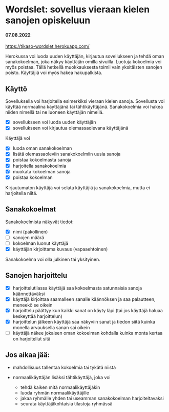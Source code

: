 # Wordslet: sovellus vieraan kielen sanojen opiskeluun

#### 07.08.2022

https://tikaso-wordslet.herokuapp.com/

Herokussa voi luoda uuden käyttäjän, kirjautua sovellukseen ja tehdä oman sanakokoelman, joka näkyy käyttäjän omilla sivuilla. Luotuja kokoelmia voi myös poistaa. Tällä hetkellä muokkauksesta toimii vain yksitäisten sanojen poisto. Käyttäjiä voi myös hakea hakupalkista.

## Käyttö
Sovelluksella voi harjoitella esimerkiksi vieraan kielen sanoja. Sovellusta voi käyttää normaalina käyttäjänä tai tähtikäyttäjänä. Sanakokoelmia voi hakea niiden nimellä tai ne luoneen käyttäjän nimellä.

- [x] sovellukseen voi luoda uuden käyttäjän
- [x] sovellukseen voi kirjautua olemassaolevana käyttäjänä

Käyttäjä voi
- [x] luoda oman sanakokoelman
- [x] lisätä olemassaoleviin sanakokoelmiin uusia sanoja
- [x] poistaa kokoelmasta sanoja
- [x] harjoitella sanakokoelmia
- [x] muokata kokoelman sanoja
- [x] poistaa kokoelman

Kirjautumaton käyttäjä voi selata käyttäjiä ja sanakokoelmia, mutta ei harjoitella niitä.

## Sanakokoelmat
Sanakokoelmista näkyvät tiedot:
- [x] nimi (pakollinen)
- [ ] sanojen määrä
- [ ] kokoelman luonut käyttäjä
- [x] käyttäjän kirjoittama kuvaus (vapaaehtoinen)

Sanakokoelma voi olla julkinen tai yksityinen.

## Sanojen harjoittelu
- [x] harjoittelutilassa käyttäjä saa kokoelmasta satunnaisia sanoja käännettäväksi
- [x] käyttäjä kirjoittaa saamalleen sanalle käännöksen ja saa palautteen, meneekö se oikein
- [x] harjoittelu päättyy kun kaikki sanat on käyty läpi (tai jos käyttäjä haluaa keskeyttää harjoittelun)
- [x] harjoittelun jälkeen käyttäjä saa näkyviin sanat ja tiedon siitä kuinka monella arvauksella sanan sai oikein
- [ ] käyttäjä näkee jokaisen oman kokoelman kohdalla kuinka monta kertaa on harjoitellut sitä

## Jos aikaa jää:
- mahdollisuus tallentaa kokoelmia tai tykätä niistä

- normaalikäyttäjän lisäksi tähtikäyttäjä, joka voi
    - tehdä kaiken mitä normaalikäyttäjäkin
    - luoda ryhmän normaalikäyttäjille
    - jakaa ryhmälle yhden tai useamman sanakokoelman harjoiteltavaksi
    - seurata käyttäjäkohtaisia tilastoja ryhmässä
